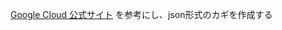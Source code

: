  [Google Cloud 公式サイト](https://cloud.google.com/apigee/docs/hybrid/v1.8/lets-encrypt.html?hl=ja)
を参考にし、json形式のカギを作成する